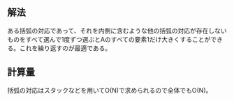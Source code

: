 ## 解法
ある括弧の対応であって、それを内側に含むような他の括弧の対応が存在しないものをすべて選んで1度ずつ選ぶとAのすべての要素1だけ大きくすることができる。これを繰り返すのが最適である。

## 計算量
括弧の対応はスタックなどを用いてO(N)で求められるので全体でもO(N)。
